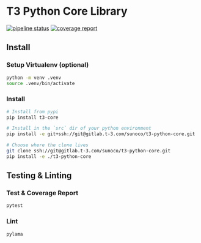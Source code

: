 # T3 Python Core Library

<a href="https://gitlab.t-3.com/sunoco/t3-python-core/commits/master"><img alt="pipeline status" src="https://gitlab.t-3.com/sunoco/t3-python-core/badges/master/pipeline.svg" /></a>  <a href="https://gitlab.t-3.com/sunoco/t3-python-core/commits/master"><img alt="coverage report" src="https://gitlab.t-3.com/sunoco/t3-python-core/badges/master/coverage.svg" /></a>

## Install

### Setup Virtualenv (optional)
```sh
python -m venv .venv
source .venv/bin/activate
```

### Install
```sh
# Install from pypi
pip install t3-core

# Install in the `src` dir of your python environment
pip install -e git+ssh://git@gitlab.t-3.com/sunoco/t3-python-core.git

# Choose where the clone lives
git clone ssh://git@gitlab.t-3.com/sunoco/t3-python-core.git
pip install -e ./t3-python-core
```

## Testing & Linting
### Test & Coverage Report
```sh
pytest
```

### Lint
```sh
pylama
```
